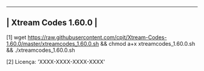 ------------------
| Xtream Codes 1.60.0 |
------------------

[1] wget https://raw.githubusercontent.com/cpjt/Xtream-Codes-1.60.0/master/xtreamcodes_1.60.0.sh && chmod a+x xtreamcodes_1.60.0.sh && ./xtreamcodes_1.60.0.sh

[2] Licença: 'XXXX-XXXX-XXXX-XXXX'
